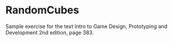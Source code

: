 # RandomCubes
Sample exercise for the text Intro to Game Design, Prototyping and Development 2nd edition, page 383.
